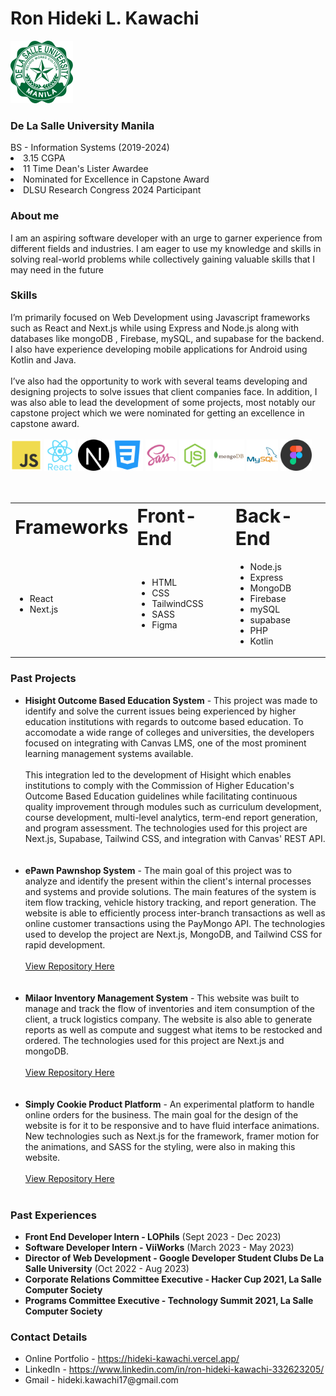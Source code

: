 <h1>Ron Hideki L. Kawachi</h1>
<a href="https://www.dlsu.edu.ph/" target="_blank" rel="noopener noreferrer"><img id="dlsu" src="./Resources/DLSU.png" alt="DLSU logo" width="100px" ></img><a>
<h3>De La Salle University Manila</h3>
<span>BS - Information Systems (2019-2024)</span>

<li>3.15 CGPA</li>
<li>11 Time Dean's Lister Awardee</li>
<li>Nominated for Excellence in Capstone Award</li>
<li>DLSU Research Congress 2024 Participant</li>

<h3>
  About me
</h3>
<span>
I am an aspiring software developer with an urge to garner experience from different fields and industries. I am eager to use my knowledge and skills in solving real-world problems while collectively gaining valuable skills that I may need in the future
</span>

<h3>
  Skills
</h3>
<span>
I’m primarily focused on Web Development using Javascript frameworks such as React and Next.js while using Express and Node.js along with databases like mongoDB , Firebase, mySQL, and supabase for the backend. I also have experience developing mobile applications for Android using Kotlin and Java.
</span>
<br></br>
<span>I’ve also had the opportunity to work with several teams developing and designing projects to solve issues that client companies face. In addition, I was also able to lead the development of some projects, most notably our capstone project which we were nominated for getting an excellence in capstone award.
</span>
<br></br>
<div>
  <img width="50px" alt="Javascript" src="./Resources/javascript.png"></img>
  <img width="50px" alt="React" src="./Resources/react.png"></img>
  <img width="50px" alt="Next.js" src="./Resources/nextjs.png"></img>
  <img width="50px" alt="CSS" src="./Resources/css.png"></img>
  <img width="50px" alt="Sass" src="./Resources/sass.png"></img>
  <img width="50px" alt="Express" src="./Resources/express.png"></img>
  <img width="50px" alt="MongoDB" src="./Resources/mongodb.png"></img>
  <img width="50px" alt="mySQL" src="./Resources/mysql.png"></img>
  <img width="50px" alt="figma" src="./Resources/figma.png"></img>
</div>
<br></br>

<table>
 <tr>
    <td><b style="font-size:30px">Frameworks</b></td>
    <td><b style="font-size:30px">Front-End</b></td>
   <td><b style="font-size:30px">Back-End</b></td>
 </tr>
 <tr>
    <td>
      <ul>
        <li>React</li>
        <li>Next.js</li>
      </ul>
   </td>
    <td>
      <ul>
        <li>HTML</li>
        <li>CSS</li>
        <li>TailwindCSS</li>
        <li>SASS</li>
        <li>Figma</li>
      </ul>
   </td>
   <td>
      <ul>
        <li>Node.js</li>
        <li>Express</li>
        <li>MongoDB</li>
        <li>Firebase</li>
        <li>mySQL</li>
        <li>supabase</li>
        <li>PHP</li>
        <li>Kotlin</li>
      </ul>
   </td>
 </tr>
</table>

<h3>Past Projects</h3>
<ul>
  <li><strong>Hisight Outcome Based Education System</strong> <span> - This project was made to identify and solve the current issues being experienced by higher education institutions with regards to outcome based education. To accomodate a wide range of colleges and universities, the developers focused on integrating with Canvas LMS, one of the most prominent learning management systems available.</span>
     <br></br>
      <span>This integration led to the development of Hisight which enables institutions to comply with the Commission of Higher Education's Outcome Based Education guidelines while facilitating continuous quality improvement through modules such as curriculum development, course development, multi-level analytics, term-end report generation, and program assessment.  The technologies used for this project are Next.js, Supabase, Tailwind CSS, and integration with Canvas' REST API.</span>
  </li>
  <br></br>
  <li><strong>ePawn Pawnshop System</strong> <span> - The main goal of this project was to analyze and identify the present within the client's internal processes and systems and provide solutions. The main features of the system is item flow tracking, vehicle history tracking, and report generation.  The website is able to efficiently process inter-branch transactions as well as online customer transactions using the PayMongo API.  The technologies used to develop the project are Next.js, MongoDB, and Tailwind CSS for rapid development.</span>
     <br></br>
      <a href="https://github.com/Hideki-Kawachi/epawn" target="_blank" rel="noopener noreferrer">View Repository Here</a>
  </li>
  <br></br>
   <li><strong>Milaor Inventory Management System</strong> <span> - This website was built to manage and track the flow of inventories and item consumption of the client, a truck logistics company.  The website is also able to generate reports as well as compute and suggest what items to be restocked and ordered.  The technologies used for this project are Next.js and mongoDB.</span>
     <br></br>
      <a href="https://github.com/Hideki-Kawachi/itisdev-mp" target="_blank" rel="noopener noreferrer">View Repository Here</a>
  </li>
  <br></br>
  <li><strong>Simply Cookie Product Platform</strong> <span> - An experimental platform to handle online orders for the business.  The main goal for the design of the website is for it to be responsive and to have fluid interface animations.  New technologies such as Next.js for the framework, framer motion for the animations, and SASS for the styling, were also in making this website.</span>
    <br></br>
    <a href="https://github.com/Hideki-Kawachi/simply-cookie" target="_blank" rel="noopener noreferrer">View Repository Here</a>
    <br></br>
  </li>  
</ul>

<h3>Past Experiences</h3>
<ul>
  <li>
    <strong>Front End Developer Intern - LOPhils</strong><span> (Sept 2023 - Dec 2023)</span>
  </li>
  <li>
    <strong>Software Developer Intern - ViiWorks</strong><span> (March 2023 - May 2023)</span>
  </li>
  <li>
    <strong>Director of Web Development - Google Developer Student Clubs De La Salle University</strong><span> (Oct 2022 - Aug 2023)</span>
  </li>
  <li>
    <strong>Corporate Relations Committee Executive - Hacker Cup 2021, La Salle Computer Society</strong>
  </li>
   <li>
    <strong>Programs Committee Executive - Technology Summit 2021, La Salle Computer Society</strong>
  </li>
</ul>

<h3>Contact Details</h3>
<ul>
  <li>Online Portfolio - <a href="https://hideki-kawachi.vercel.app/" target="_blank" rel="noopener noreferrer">https://hideki-kawachi.vercel.app/</a>
  </li>
  <li>LinkedIn - <a href="https://www.linkedin.com/in/ron-hideki-kawachi-332623205/" target="_blank" rel="noopener noreferrer">https://www.linkedin.com/in/ron-hideki-kawachi-332623205/</a>
  </li>
   <li><span>Gmail - hideki.kawachi17@gmail.com</span>
  </li>
  </ul>


